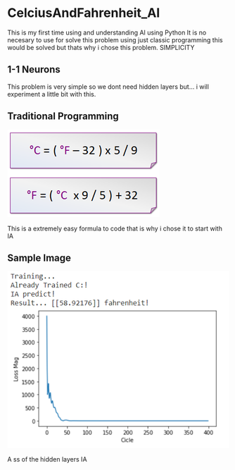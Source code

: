 # CelciusAndFahrenheit_AI
This is my first time using and understanding AI using Python
It is no necesary to use for solve this problem using just classic programming this would be solved but thats why i chose this problem. SIMPLICITY

## 1-1 Neurons
This problem is very simple so we dont need hidden layers but... i will experiment a little bit with this.

## Traditional Programming

![](img/formulas.png)

This is a extremely easy formula to code that is why i chose it to start with IA

## Sample Image

![](img/sample.png)

A ss of the hidden layers IA 
